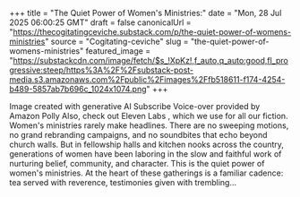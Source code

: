 +++
title = "The Quiet Power of Women's Ministries:"
date = "Mon, 28 Jul 2025 06:00:25 GMT"
draft = false
canonicalUrl = "https://thecogitatingceviche.substack.com/p/the-quiet-power-of-womens-ministries"
source = "Cogitating-ceviche"
slug = "the-quiet-power-of-womens-ministries"
featured_image = "https://substackcdn.com/image/fetch/$s_!XpKz!,f_auto,q_auto:good,fl_progressive:steep/https%3A%2F%2Fsubstack-post-media.s3.amazonaws.com%2Fpublic%2Fimages%2Ffb518611-f174-4254-b489-5857ab7b696c_1024x1074.png"
+++

Image created with generative AI Subscribe Voice-over provided by Amazon Polly Also, check out Eleven Labs , which we use for all our fiction. Women's ministries rarely make headlines. There are no sweeping motions, no grand rebranding campaigns, and no soundbites that echo beyond church walls. But in fellowship halls and kitchen nooks across the country, generations of women have been laboring in the slow and faithful work of nurturing belief, community, and character. This is the quiet power of women's ministries. At the heart of these gatherings is a familiar cadence: tea served with reverence, testimonies given with trembling...
